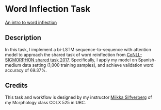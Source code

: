 # Word Inflection Task

[An intro to word inflection](https://en.wikipedia.org/wiki/Inflection)

## Description

In this task, I implement a bi-LSTM sequence-to-sequence with attention model to approach the shared task of word reinflection from [CoNLL-SIGMORPHON shared task 2017](https://github.com/sigmorphon/conll2017). Specifically, I apply my model on Spanish-medium data setting (1,000 training samples), and achieve validation word accuracy of 69.37%. 

## Credits

This task and workflow is designed by my instructor [Miikka Silfverberg](https://mpsilfve.github.io/) of my Morphology class COLX 525 in UBC.